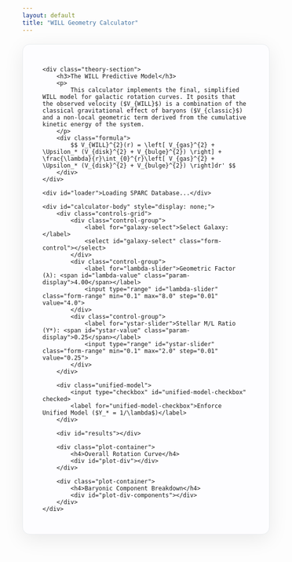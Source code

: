 ```yaml
---
layout: default
title: "WILL Geometry Calculator"
---
```


<!-- MathJax for LaTeX rendering -->
<script src="https://polyfill.io/v3/polyfill.min.js?features=es6"></script>
<script id="MathJax-script" async src="https://cdn.jsdelivr.net/npm/mathjax@3/es5/tex-mml-chtml.js"></script>

<!-- Plotly.js for graphing -->
<script src="https://cdn.plot.ly/plotly-latest.min.js"></script>

<style>
    /* This style block only affects the calculator, not your site's main design. */
    .calculator-container {
        background: #fdfdff; /* A very soft, almost white background for the main block */
        border-radius: 15px;
        padding: 30px 40px;
        margin: 20px auto;
        box-shadow: 0 10px 40px rgba(0,0,0,0.08);
        border: 1px solid #e9ecef;
        max-width: 1000px;
    }

    .theory-section {
        background: #f8f9fa;
        border-radius: 10px;
        padding: 25px;
        margin-bottom: 30px;
        border-left: 5px solid #0d6efd;
    }
    .theory-section h3 {
        margin-top: 0;
        color: #212529;
        font-size: 1.5em;
    }
    .theory-section p {
        color: #495057;
        line-height: 1.7;
    }
    .formula {
        font-size: 1.1em;
        text-align: center;
        padding: 20px;
        background-color: #e9ecef;
        border-radius: 5px;
        margin-top: 20px;
        overflow-x: auto;
        white-space: nowrap;
    }

    .controls-grid {
        display: grid;
        grid-template-columns: repeat(auto-fit, minmax(280px, 1fr));
        gap: 25px;
        margin-bottom: 20px;
    }
    .control-group {
        display: flex;
        flex-direction: column;
    }
    .control-group label {
        margin-bottom: 10px;
        font-weight: 600;
        color: #495057;
    }
    .form-control, .form-range {
        width: 100%;
        padding: 10px;
        border-radius: 5px;
        border: 1px solid #ced4da;
        box-sizing: border-box;
    }
    .form-range { padding: 0; }
    .param-display { font-weight: bold; color: #0d6efd; }

    .unified-model {
        display: flex;
        align-items: center;
        justify-content: center;
        gap: 10px;
        padding: 12px;
        background-color: #e9f5ff;
        border: 1px solid #bde0fe;
        border-radius: 5px;
        margin-bottom: 20px;
        grid-column: 1 / -1;
    }
    .unified-model input[type="checkbox"] { width: auto; margin-right: 5px; }
    .unified-model label { margin: 0; font-weight: normal; cursor: pointer; }
    
    #results {
        text-align: center;
        font-size: 1.25em;
        font-weight: bold;
        margin-top: 20px;
        margin-bottom: 25px;
        color: #343a40;
        padding: 15px;
        background-color: #e9ecef;
        border-radius: 8px;
    }

    .plot-container {
        border-top: 1px solid #e9ecef;
        padding-top: 25px;
        margin-top: 25px;
    }
    .plot-container h4 {
        text-align: center;
        color: #495057;
        margin-bottom: 15px;
        font-weight: 600;
    }
    #plot-div, #plot-div-components {
        width: 100%;
        height: 500px;
        border-radius: 8px;
    }
    #loader {
        text-align: center;
        font-size: 1.5em;
        padding: 50px;
        color: #6c757d;
    }
</style>

<div class="calculator-container">
    
    <div class="theory-section">
        <h3>The WILL Predictive Model</h3>
        <p>
            This calculator implements the final, simplified WILL model for galactic rotation curves. It posits that the observed velocity ($V_{WILL}$) is a combination of the classical gravitational effect of baryons ($V_{classic}$) and a non-local geometric term derived from the cumulative kinetic energy of the system.
        </p>
        <div class="formula">
            $$ V_{WILL}^{2}(r) = \left[ V_{gas}^{2} + \Upsilon_* (V_{disk}^{2} + V_{bulge}^{2}) \right] + \frac{\lambda}{r}\int_{0}^{r}\left[ V_{gas}^{2} + \Upsilon_* (V_{disk}^{2} + V_{bulge}^{2}) \right]dr' $$
        </div>
    </div>

    <div id="loader">Loading SPARC Database...</div>

    <div id="calculator-body" style="display: none;">
        <div class="controls-grid">
            <div class="control-group">
                <label for="galaxy-select">Select Galaxy:</label>
                <select id="galaxy-select" class="form-control"></select>
            </div>
            <div class="control-group">
                <label for="lambda-slider">Geometric Factor (λ): <span id="lambda-value" class="param-display">4.00</span></label>
                <input type="range" id="lambda-slider" class="form-range" min="0.1" max="8.0" step="0.01" value="4.0">
            </div>
            <div class="control-group">
                <label for="ystar-slider">Stellar M/L Ratio (Y*): <span id="ystar-value" class="param-display">0.25</span></label>
                <input type="range" id="ystar-slider" class="form-range" min="0.1" max="2.0" step="0.01" value="0.25">
            </div>
        </div>

        <div class="unified-model">
            <input type="checkbox" id="unified-model-checkbox" checked>
            <label for="unified-model-checkbox">Enforce Unified Model ($Y_* = 1/\lambda$)</label>
        </div>
        
        <div id="results"></div>

        <div class="plot-container">
            <h4>Overall Rotation Curve</h4>
            <div id="plot-div"></div>
        </div>
        
        <div class="plot-container">
            <h4>Baryonic Component Breakdown</h4>
            <div id="plot-div-components"></div>
        </div>
    </div>
</div>

<script>
    // --- CONFIGURATION ---
    const URL_TABLE1 = 'https://raw.githubusercontent.com/AntonRize/WILL/refs/heads/main/SPARC%20DATA/table1.dat';
    const URL_TABLE2 = 'https://raw.githubusercontent.com/AntonRize/WILL/refs/heads/main/SPARC%20DATA/table2.dat';

    // --- GLOBAL VARIABLES ---
    let galaxyData = {};

    // --- DOM ELEMENTS ---
    const loader = document.getElementById('loader');
    const calculatorBody = document.getElementById('calculator-body');
    const galaxySelect = document.getElementById('galaxy-select');
    const lambdaSlider = document.getElementById('lambda-slider');
    const ystarSlider = document.getElementById('ystar-slider');
    const lambdaValueSpan = document.getElementById('lambda-value');
    const ystarValueSpan = document.getElementById('ystar-value');
    const unifiedCheckbox = document.getElementById('unified-model-checkbox');
    const resultsDiv = document.getElementById('results');
    const plotDiv = document.getElementById('plot-div');
    const plotDivComponents = document.getElementById('plot-div-components');

    // --- DATA HANDLING ---
    async function loadData() {
        try {
            const [t1_response, t2_response] = await Promise.all([fetch(URL_TABLE1), fetch(URL_TABLE2)]);
            if (!t1_response.ok || !t2_response.ok) throw new Error('Network response was not ok.');

            const t1_text = await t1_response.text();
            const t2_text = await t2_response.text();
            
            const t1_colspecs = [[0, 9]];
            const t1_names = ['Name'];
            const sparcT1 = parseFWF(t1_text, t1_colspecs, t1_names);

            const t2_lines = t2_text.trim().split('\n');
            const sparcT2 = [];
            t2_lines.forEach(line => {
                if (line.startsWith('#')) return;
                const parts = line.trim().split(/\s+/);
                if (parts.length >= 7) {
                    sparcT2.push({
                        'Name': parts[0], 'Rad': parseFloat(parts[1]), 'Vobs': parseFloat(parts[2]),
                        'Vgas': parseFloat(parts[4]), 'Vdisk': parseFloat(parts[5]), 'Vbul': parseFloat(parts[6])
                    });
                }
            });
            
            sparcT2.forEach(row => {
                if (typeof row.Rad !== 'number' || typeof row.Vobs !== 'number' || isNaN(row.Rad) || isNaN(row.Vobs)) return;
                if (!galaxyData[row.Name]) galaxyData[row.Name] = [];
                galaxyData[row.Name].push(row);
            });

            sparcT1.sort((a, b) => a.Name.localeCompare(b.Name)).forEach(galaxy => {
                if (galaxyData[galaxy.Name] && galaxyData[galaxy.Name].length > 2) {
                    const option = document.createElement('option');
                    option.value = galaxy.Name;
                    option.textContent = galaxy.Name;
                    galaxySelect.appendChild(option);
                }
            });

            loader.style.display = 'none';
            calculatorBody.style.display = 'block';
            updateAll();

        } catch (error) {
            loader.textContent = 'Error: Could not load data from GitHub. Please check the URLs in the script.';
            console.error('Data loading error:', error);
        }
    }

    function parseFWF(text, colspecs, names) {
        const lines = text.trim().split('\n');
        const data = [];
        lines.forEach(line => {
            if (line.startsWith('#')) return;
            let record = {};
            for (let i = 0; i < names.length; i++) {
                const [start, end] = colspecs[i];
                record[names[i]] = line.substring(start, end).trim();
            }
            data.push(record);
        });
        return data;
    }

    // --- PHYSICS CALCULATION ---
    function calculateWillVelocity(galaxyName, lambda, yStar) {
        const data = galaxyData[galaxyName].sort((a, b) => a.Rad - b.Rad);
        const rad = data.map(d => d.Rad);
        
        const v_gas = data.map(d => d.Vgas);
        const v_disk_scaled = data.map(d => Math.sqrt(yStar) * Math.abs(d.Vdisk));
        const v_bulge_scaled = data.map(d => Math.sqrt(yStar) * Math.abs(d.Vbul));

        const v_bary_sq = data.map(d => (d.Vgas**2) + yStar * ((d.Vdisk**2) + (d.Vbul**2)));
        
        const integral = [0];
        for (let i = 1; i < rad.length; i++) {
            const dx = rad[i] - rad[i - 1];
            const dy_avg = (v_bary_sq[i] + v_bary_sq[i - 1]) / 2.0;
            integral.push(integral[i - 1] + dy_avg * dx);
        }

        const geom_term = integral.map((val, i) => rad[i] > 0 ? lambda * val / rad[i] : 0);
        const v_will_sq = v_bary_sq.map((val, i) => val + geom_term[i]);
        const v_will = v_will_sq.map(val => Math.sqrt(Math.max(0, val)));
        const v_bary = v_bary_sq.map(v => Math.sqrt(Math.max(0, v)));

        return { rad, v_bary, v_will, components: {v_gas, v_disk_scaled, v_bulge_scaled} };
    }
    
    function calculateRMSE(v_obs, v_pred) {
        let sum_sq_err = 0;
        for(let i = 0; i < v_obs.length; i++) sum_sq_err += (v_obs[i] - v_pred[i])**2;
        return Math.sqrt(sum_sq_err / v_obs.length);
    }

    // --- UI & PLOTTING ---
    function updateAll() {
        const selectedGalaxy = galaxySelect.value;
        if (!selectedGalaxy) return;

        const lambda = parseFloat(lambdaSlider.value);
        const yStar = parseFloat(ystarSlider.value);

        lambdaValueSpan.textContent = lambda.toFixed(2);
        ystarValueSpan.textContent = yStar.toFixed(2);
        
        const galaxyCurveData = galaxyData[selectedGalaxy];
        const obs_rad = galaxyCurveData.map(d => d.Rad);
        const obs_v = galaxyCurveData.map(d => d.Vobs);

        const { rad, v_bary, v_will, components } = calculateWillVelocity(selectedGalaxy, lambda, yStar);
        const rmse = calculateRMSE(obs_v, v_will);

        resultsDiv.textContent = `Model RMSE: ${rmse.toFixed(2)} km/s`;

        const plotLayout = {
            xaxis: { title: 'Radius (kpc)', gridcolor: '#e9ecef', zerolinecolor: '#ced4da' },
            yaxis: { title: 'Velocity (km/s)', gridcolor: '#e9ecef', zerolinecolor: '#ced4da', range: [0, Math.max(...obs_v, ...v_will) * 1.1] },
            legend: { x: 0.05, y: 0.95, bgcolor: 'rgba(255,255,255,0.7)', bordercolor: '#ced4da', borderwidth: 1 },
            margin: { l: 60, r: 30, b: 50, t: 60 },
            paper_bgcolor: 'rgba(0,0,0,0)',
            plot_bgcolor: '#f8f9fa'
        };

        // Main Plot
        Plotly.newPlot(plotDiv, [{
            x: obs_rad, y: obs_v, mode: 'markers', type: 'scatter', name: 'Observed (Vobs)',
            marker: { color: '#343a40', size: 8, symbol: 'circle' }
        }, {
            x: rad, y: v_bary, mode: 'lines', type: 'scatter', name: 'Classical Baryonic (Vbary)',
            line: { color: '#6c757d', width: 2.5, dash: 'dash' }
        }, {
            x: rad, y: v_will, mode: 'lines', type: 'scatter', name: 'Predicted (V_WILL)',
            line: { color: '#dc3545', width: 4 }
        }], { ...plotLayout, title: { text: `Rotation Curve for ${selectedGalaxy}`, font: { size: 20, color: '#343a40' } } });
        
        // Component Breakdown Plot
        Plotly.newPlot(plotDivComponents, [{
             x: obs_rad, y: obs_v, mode: 'markers', type: 'scatter', name: 'Observed',
             marker: { color: '#adb5bd', size: 6, symbol: 'circle-open' }
        },{
            x: rad, y: components.v_gas, mode: 'lines', type: 'scatter', name: 'Gas',
            line: { color: '#198754', width: 2 }
        }, {
            x: rad, y: components.v_disk_scaled, mode: 'lines', type: 'scatter', name: 'Disk (scaled by Y*)',
            line: { color: '#0d6efd', width: 2 }
        }, {
            x: rad, y: components.v_bulge_scaled, mode: 'lines', type: 'scatter', name: 'Bulge (scaled by Y*)',
            line: { color: '#fd7e14', width: 2 }
        }], { ...plotLayout, title: { text: `Baryonic Components for ${selectedGalaxy}`, font: { size: 20, color: '#343a40' } } });
    }
    
    // --- EVENT LISTENERS ---
    function handleUnifiedLink() {
        if (unifiedCheckbox.checked) {
            const lambda = parseFloat(lambdaSlider.value);
            if (lambda > 0) {
                ystarSlider.value = (1.0 / lambda);
            }
        }
        updateAll();
    }
    
    galaxySelect.addEventListener('change', updateAll);
    lambdaSlider.addEventListener('input', handleUnifiedLink);
    ystarSlider.addEventListener('input', () => {
         if (unifiedCheckbox.checked) {
            const yStar = parseFloat(ystarSlider.value);
            if (yStar > 0) {
                lambdaSlider.value = (1.0 / yStar);
            }
        }
        updateAll();
    });
    unifiedCheckbox.addEventListener('change', handleUnifiedLink);

    // --- INITIALIZATION ---
    document.addEventListener('DOMContentLoaded', loadData);
</script>

